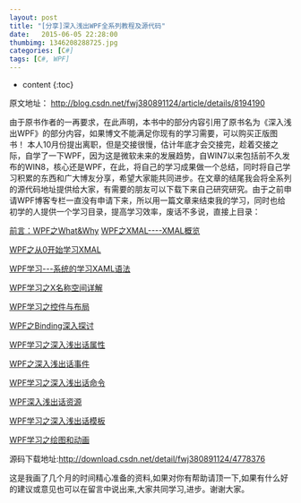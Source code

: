 ```yaml
---
layout: post
title: "[分享]深入浅出WPF全系列教程及源代码"
date:   2015-06-05 22:28:00 
thumbimg: 1346208288725.jpg
categories: [C#]
tags: [C#, WPF]
---
```


* content
{:toc}

原文地址： http://blog.csdn.net/fwj380891124/article/details/8194190


由于原书作者的一再要求，在此声明，本书中的部分内容引用了原书名为《深入浅出WPF》的部分内容，如果博文不能满足你现有的学习需要，可以购买正版图书！
本人10月份提出离职，但是交接很慢，估计年底才会交接完，趁着交接之际，自学了一下WPF，因为这是微软未来的发展趋势，自WIN7以来包括前不久发布的WIN8，核心还是WPF，在此，将自己的学习成果做一个总结，同时将自己学习积累的东西和广大博友分享，希望大家能共同进步。在文章的结尾我会将全系列的源代码地址提供给大家，有需要的朋友可以下载下来自己研究研究。由于之前申请WPF博客专栏一直没有申请下来，所以用一篇文章来结束我的学习，同时也给初学的人提供一个学习目录，提高学习效率，废话不多说，直接上目录：  

<a target="_blank" href="http://blog.csdn.net/fwj380891124/article/details/8083854">前言：WPF之What&amp;Why</a>
<a target="_blank" href="http://blog.csdn.net/fwj380891124/article/details/8085458">WPF之XMAL----XMAL概览</a>

<a target="_blank" href="http://blog.csdn.net/fwj380891124/article/details/8088233">WPF之从0开始学习XMAL</a>

<a target="_blank" href="http://blog.csdn.net/fwj380891124/article/details/8093001">WPF学习---系统的学习XAML语法</a>

<a target="_blank" href="http://blog.csdn.net/fwj380891124/article/details/8098742">WPF学习之X名称空间详解</a>

<a target="_blank" href="http://blog.csdn.net/fwj380891124/article/details/8102884">WPF学习之控件与布局</a>

<a target="_blank" href="http://blog.csdn.net/fwj380891124/article/details/8107646">WPF之Binding深入探讨</a>

<a target="_blank" href="http://blog.csdn.net/fwj380891124/article/details/8131080">WPF学习之深入浅出话属性</a>

<a target="_blank" href="http://blog.csdn.net/fwj380891124/article/details/8139260">WPF之深入浅出话事件</a>

<a target="_blank" href="http://blog.csdn.net/fwj380891124/article/details/8148852">WPF学习之深入浅出话命令</a>

<a target="_blank" href="http://blog.csdn.net/fwj380891124/article/details/8153229">WPF深入浅出话资源</a>

<a target="_blank" href="http://blog.csdn.net/fwj380891124/article/details/8161024">WPF学习之深入浅出话模板</a>

<a target="_blank" href="http://blog.csdn.net/fwj380891124/article/details/8177125">WPF学习之绘图和动画</a>



源码下载地址:<a target="_blank" href="http://download.csdn.net/detail/fwj380891124/4778376">http://download.csdn.net/detail/fwj380891124/4778376</a>


这是我画了几个月的时间精心准备的资料,如果对你有帮助请顶一下,如果有什么好的建议或意见也可以在留言中说出来,大家共同学习,进步。谢谢大家。




